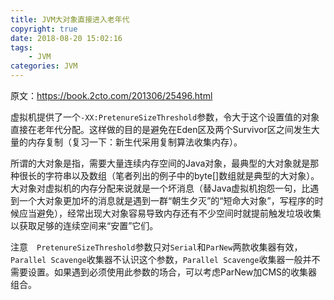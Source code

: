 ```yaml
---
title: JVM大对象直接进入老年代
copyright: true
date: 2018-08-20 15:02:16
tags:
	- JVM
categories: JVM
---
```

原文：https://book.2cto.com/201306/25496.html

虚拟机提供了一个`-XX:PretenureSizeThreshold`参数，令大于这个设置值的对象直接在老年代分配。这样做的目的是避免在Eden区及两个Survivor区之间发生大量的内存复制（复习一下：新生代采用复制算法收集内存）。<!-- more -->

所谓的大对象是指，需要大量连续内存空间的Java对象，最典型的大对象就是那种很长的字符串以及数组（笔者列出的例子中的byte[]数组就是典型的大对象）。大对象对虚拟机的内存分配来说就是一个坏消息（替Java虚拟机抱怨一句，比遇到一个大对象更加坏的消息就是遇到一群“朝生夕灭”的“短命大对象”，写程序的时候应当避免），经常出现大对象容易导致内存还有不少空间时就提前触发垃圾收集以获取足够的连续空间来“安置”它们。

注意　`PretenureSizeThreshold`参数只对`Serial`和`ParNew`两款收集器有效，`Parallel Scavenge`收集器不认识这个参数，`Parallel Scavenge`收集器一般并不需要设置。如果遇到必须使用此参数的场合，可以考虑ParNew加CMS的收集器组合。